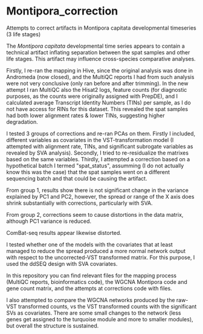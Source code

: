 # Montipora_correction
Attempts to correct artifacts in Montipora capitata developmental timeseries (3 life stages)

The *Montipora capitata* developmental time series appears to contain a technical artifact inflating separation between the spat samples and other life stages. This artifact may influence cross-species comparative analyses.

Firstly, I re-ran the mapping in Hive, since the original analysis was done in Andromeda (now closed), and the MultiQC reports I had from such analysis were not very conclusive (only ran before and after trimming). In the new attempt I ran MultiQC also the Hisat2 logs, feature counts (for diagnostic purposes, as the counts were originally assigned with PrepDE), and I calculated average Transcript Identity Numbers (TINs) per sample, as I do not have access for RINs for this dataset. This revealed the spat samples had both lower alignment rates & lower TINs, suggesting higher degradation. 

I tested 3 groups of corrections and re-ran PCAs on them. Firstly I included, different variables as covariates in the VST-transformation model (I attempted with alignment rate, TINs, and significant subrogate variables as revealed by SVA analysis). Secondly, I tried to re-residualize the matrixes based on the same variables. Thirdly, I attempted a correction based on a hypothetical batch I termed "spat_status", assumming (I do not actually know this was the case) that the spat samples went on a different sequencing batch and that could be causing the artifact. 

From group 1, results show there is not significant change in the variance explained by PC1 and PC2, however, the spread or range of the X axis does shrink substantially with corrections, particularly with SVA.

From group 2, corrections seem to cause distortions in the data matrix, although PC1 variance is reduced. 

ComBat-seq results appear likewise distorted. 

I tested whether one of the models with the covariates that at least managed to reduce the spread produced a more normal network output with respect to the uncorrected-VST transformed matrix. For this purpose, I used the ddSEQ design with SVA covariates. 

In this repository you can find relevant files for the mapping process (MultiQC reports, bioinformatics code), the WGCNA Montipora code and gene count matrix, and the attempts at corrections code with files. 

I also attempted to compare the WGCNA networks produced by the raw-VST transformed counts, vs the VST transformed counts with the significant SVs as covariates. There are some small changes to the network (less genes get assigned to the turquoise module and more to smaller modules), but overall the structure is sustained. 